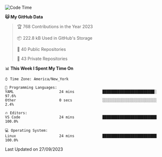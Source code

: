 <!--START_SECTION:waka-->
![Code Time](http://img.shields.io/badge/Code%20Time-215%20hrs%2051%20mins-blue)

**🐱 My GitHub Data** 

> 🏆 768 Contributions in the Year 2023
 > 
> 📦 222.8 kB Used in GitHub's Storage 
 > 
> 📜 40 Public Repositories 
 > 
> 🔑 43 Private Repositories  
 > 
📊 **This Week I Spent My Time On** 

```text
⌚︎ Time Zone: America/New_York

💬 Programming Languages: 
YAML                     24 mins             ████████████████████████░   97.6% 
Other                    0 secs              ░░░░░░░░░░░░░░░░░░░░░░░░░   2.4%

🔥 Editors: 
VS Code                  24 mins             █████████████████████████   100.0%

💻 Operating System: 
Linux                    24 mins             █████████████████████████   100.0%

```


 Last Updated on 27/09/2023
<!--END_SECTION:waka-->